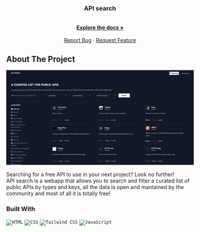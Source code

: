 <a id="readme-top"></a>

  <h3 align="center">API search</h3>

  <p align="center">
    <br />
    <a href="https://github.com/xShackyx/API-search"><strong>Explore the docs »</strong></a>
    <br />
    <br />
    <a href="https://github.com/xShackyx/API-search/issues/new?labels=bug&template=bug-report---.md">Report Bug</a>
    ·
    <a href="https://github.com/xShackyx/API-search/issues/new?labels=enhancement&template=feature-request---.md">Request Feature</a>
  </p>
</div>

<!-- ABOUT THE PROJECT -->
## About The Project

<img src="https://github.com/xShackyx/API-search/blob/main/src/assets/imgs/preview.png?raw=true" >

Searching for a free API to use in your next project? Look no further! <br>
API search is a webapp that allows you to search and filter a curated list of public APIs by types and keys, all the data is open and mantained by the community and most of all it is totally free!


### Built With

<div >
	<code><img width="50" src="https://user-images.githubusercontent.com/25181517/192158954-f88b5814-d510-4564-b285-dff7d6400dad.png" alt="HTML" title="HTML"/></code>
	<code><img width="50" src="https://user-images.githubusercontent.com/25181517/183898674-75a4a1b1-f960-4ea9-abcb-637170a00a75.png" alt="CSS" title="CSS"/></code>
	<code><img width="50" src="https://user-images.githubusercontent.com/25181517/202896760-337261ed-ee92-4979-84c4-d4b829c7355d.png" alt="Tailwind CSS" title="Tailwind CSS"/></code>
	<code><img width="50" src="https://user-images.githubusercontent.com/25181517/117447155-6a868a00-af3d-11eb-9cfe-245df15c9f3f.png" alt="JavaScript" title="JavaScript"/></code>
</div>




